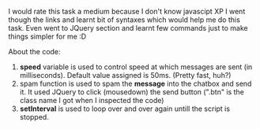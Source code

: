 I would rate this task a medium because I don't know javascipt XP
I went though the links and learnt bit of syntaxes which would help me do this task. Even went to JQuery section and learnt few commands just to make things simpler for me :D

About the code:
1. **speed** variable is used to control speed at which messages are sent (in milliseconds). Default value assigned is 50ms. (Pretty fast, huh?)
2. spam function is used to spam the **message** into the chatbox and send it. It used JQuery to click (mousedown) the send button (".btn" is the class name I got when I inspected the code)
3. **setInterval** is used to loop over and over again untill the script is stopped.
